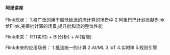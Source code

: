 #### 阿里讲座
Flink现状：
1.被广泛的用于超低延迟的流计算的场景中
2.阿里巴巴计划贡献Blink给Flink,完善批计算的场景,提升批和流的整体性能

Flink未来：  RT(实时) + BI(分析) + AI(智能)

Flink未来的应用场景：
1.批流统一的计算
2.AI/ML
3.IoT
4.实时BI
5.规则引擎

